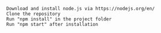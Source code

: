 
    Download and install node.js via https://nodejs.org/en/
    Clone the repository
    Run "npm install" in the project folder
    Run "npm start" after installation
